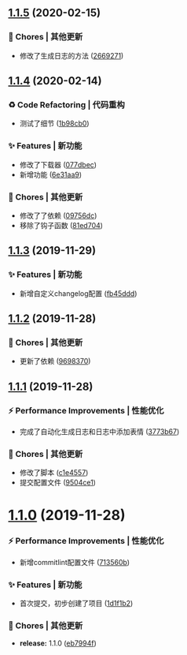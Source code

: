 ## [1.1.5](https://github.com/CaoMeiYouRen/my-changelog-test/compare/1.1.4...1.1.5) (2020-02-15)


### 🎫 Chores | 其他更新

* 修改了生成日志的方法 ([2669271](https://github.com/CaoMeiYouRen/my-changelog-test/commit/2669271))



## [1.1.4](https://github.com/CaoMeiYouRen/my-changelog-test/compare/1.1.3...1.1.4) (2020-02-14)


### ♻ Code Refactoring | 代码重构

* 测试了细节 ([1b98cb0](https://github.com/CaoMeiYouRen/my-changelog-test/commit/1b98cb0))


### ✨ Features | 新功能

* 修改了下载器 ([077dbec](https://github.com/CaoMeiYouRen/my-changelog-test/commit/077dbec))
* 新增功能 ([6e31aa9](https://github.com/CaoMeiYouRen/my-changelog-test/commit/6e31aa9))


### 🎫 Chores | 其他更新

* 修改了了依赖 ([09756dc](https://github.com/CaoMeiYouRen/my-changelog-test/commit/09756dc))
* 移除了钩子函数 ([81ed704](https://github.com/CaoMeiYouRen/my-changelog-test/commit/81ed704))



## [1.1.3](https://github.com/CaoMeiYouRen/my-changelog-test/compare/1.1.2...1.1.3) (2019-11-29)


### ✨ Features | 新功能

* 新增自定义changelog配置 ([fb45ddd](https://github.com/CaoMeiYouRen/my-changelog-test/commit/fb45ddd))



## [1.1.2](https://github.com/CaoMeiYouRen/my-changelog-test/compare/1.1.1...1.1.2) (2019-11-28)


### 🎫 Chores | 其他更新

* 更新了依赖 ([9698370](https://github.com/CaoMeiYouRen/my-changelog-test/commit/9698370))



## [1.1.1](https://github.com/CaoMeiYouRen/my-changelog-test/compare/v1.1.0...1.1.1) (2019-11-28)


### ⚡ Performance Improvements | 性能优化

* 完成了自动化生成日志和日志中添加表情 ([3773b67](https://github.com/CaoMeiYouRen/my-changelog-test/commit/3773b67))


### 🎫 Chores | 其他更新

* 修改了脚本 ([c1e4557](https://github.com/CaoMeiYouRen/my-changelog-test/commit/c1e4557))
* 提交配置文件 ([9504ce1](https://github.com/CaoMeiYouRen/my-changelog-test/commit/9504ce1))



# [1.1.0](https://github.com/CaoMeiYouRen/my-changelog-test/compare/1d1f1b2...v1.1.0) (2019-11-28)


### ⚡ Performance Improvements | 性能优化

* 新增commitlint配置文件 ([713560b](https://github.com/CaoMeiYouRen/my-changelog-test/commit/713560b))


### ✨ Features | 新功能

* 首次提交，初步创建了项目 ([1d1f1b2](https://github.com/CaoMeiYouRen/my-changelog-test/commit/1d1f1b2))


### 🎫 Chores | 其他更新

* **release:** 1.1.0 ([eb7994f](https://github.com/CaoMeiYouRen/my-changelog-test/commit/eb7994f))



